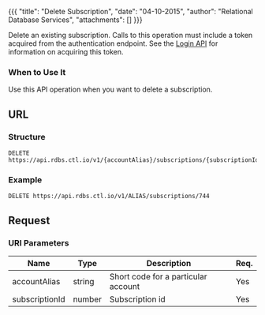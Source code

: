 {{{
  "title": "Delete Subscription",
  "date": "04-10-2015",
  "author": "Relational Database Services",
  "attachments": []
}}}

Delete an existing subscription. Calls to this operation must include a token acquired from the authentication endpoint. See the [Login API](../Authentication/login.md) for information on acquiring this token.

### When to Use It

Use this API operation when you want to delete a subscription.

## URL

### Structure

    DELETE https://api.rdbs.ctl.io/v1/{accountAlias}/subscriptions/{subscriptionId}

### Example

    DELETE https://api.rdbs.ctl.io/v1/ALIAS/subscriptions/744

## Request

### URI Parameters

| Name | Type | Description | Req. |
| --- | --- | --- | --- |
| accountAlias | string | Short code for a particular account | Yes |
| subscriptionId | number | Subscription id | Yes |


